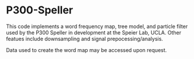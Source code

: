 # P300-Speller
This code implements a word frequency map, tree model, and particle filter used by the P300 Speller in development at the Speier Lab, UCLA. Other featues include downsampling and signal prepocessing/analysis.

Data used to create the word map may be accessed upon request.
